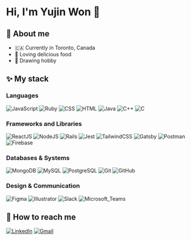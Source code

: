 # Hi, I'm Yujin Won 👋 

## 🙂 About me

- 🇨🇦 Currently in Toronto, Canada
- 🍕 Loving delicious food
- 🎨 Drawing hobby

## ✨ My stack

### Languages

<p>
  <img alt="JavaScript" src="https://img.shields.io/badge/JavaScript-323330?style=for-the-badge&logo=javascript&logoColor=F7DF1E&style=plastic">
  <img alt="Ruby" src="https://img.shields.io/badge/Ruby-CC342D?style=for-the-badge&logo=ruby&logoColor=white&style=plastic">
  <img alt="CSS" src="https://img.shields.io/badge/CSS3-1572B6?style=for-the-badge&logo=css3&logoColor=white&style=plastic">
  <img alt="HTML" src="https://img.shields.io/badge/HTML5-E34F26?style=for-the-badge&logo=html5&logoColor=white&style=plastic">
  <img alt="Java" src="https://img.shields.io/badge/Java-ED8B00?style=for-the-badge&logo=java&logoColor=white&style=plastic">
  <img alt="C++" src="https://img.shields.io/badge/C%2B%2B-00599C?style=for-the-badge&logo=c%2B%2B&logoColor=white&style=plastic">
  <img alt="C" src="https://img.shields.io/badge/C-00599C?style=for-the-badge&logo=c&logoColor=white&style=plastic">
</p>

### Frameworks and Libraries

<p>
  <img alt="ReactJS" src="https://img.shields.io/badge/React.js%20-%2320232a.svg?logo=react&logoColor=%2361DAFB">
  <img alt="NodeJS" src="https://img.shields.io/badge/Node.js%20-%2343853D.svg?logo=node.js&logoColor=white">
  <img alt="Rails" src="https://img.shields.io/badge/Rails%20-maroon.svg?logo=rubyonrails&logoColor=white">
  <img alt="Jest" src="https://img.shields.io/badge/Jest%20-red.svg?logo=jest&logoColor=white">
  <img alt="TailwindCSS" src="https://img.shields.io/badge/Tailwind_CSS-38B2AC?style=for-the-badge&logo=tailwind-css&logoColor=white&style=plastic">
  <img alt="Gatsby" src="https://img.shields.io/badge/Gatsby-663399?style=for-the-badge&logo=gatsby&logoColor=white&style=plastic">
  <img alt="Postman" src="https://img.shields.io/badge/Postman-FF6C37?style=for-the-badge&logo=Postman&logoColor=white&style=plastic">
  <img alt="Firebase" src="https://img.shields.io/badge/firebase-ffca28?style=for-the-badge&logo=firebase&logoColor=black&style=plastic">
</p>

### Databases & Systems

<p>
  <img alt="MongoDB" src="https://img.shields.io/badge/MongoDB%20-green.svg?logo=mongodb&logoColor=white">
  <img alt="MySQL" src="https://img.shields.io/badge/MySQL-005C84?style=for-the-badge&logo=mysql&logoColor=white&style=plastic">
  <img alt="PostgreSQL" src="https://img.shields.io/badge/PostgreSQL%20-%23025E8C.svg?logo=postgresql&logoColor=white">
  <img alt="Git" src="https://img.shields.io/badge/Git%20-black.svg?logo=git&logoColor=white">
  <img alt="GitHub" src="https://img.shields.io/badge/GitHub%20-%2320232a.svg?logo=github&logoColor=white">
</p>

### Design & Communication
<p>
  <img alt="Figma" src="https://img.shields.io/badge/Figma-F24E1E?style=for-the-badge&logo=figma&logoColor=white&style=plastic">
  <img alt="Illustrator" src="https://img.shields.io/badge/Adobe%20Illustrator-FF9A00?style=for-the-badge&logo=adobe%20illustrator&logoColor=white&style=plastic">
  <img alt="Slack" src="https://img.shields.io/badge/Slack-4A154B?style=for-the-badge&logo=slack&logoColor=white&style=plastic">
  <img alt="Microsoft_Teams" src="https://img.shields.io/badge/Microsoft_Teams-6264A7?style=for-the-badge&logo=microsoft-teams&logoColor=white&style=plastic">
</p>

## 📮 How to reach me
<a href="https://www.linkedin.com/in/yujinwon/"><img src="https://img.shields.io/badge/LinkedIn-0077B5?style=for-the-badge&logo=linkedin&logoColor=white&style=plastic" alt="LinkedIn"/></a>
<a href="mailto:iamyujinwon@gmail.com"><img src="https://img.shields.io/badge/Gmail-D14836?style=for-the-badge&logo=gmail&logoColor=white&style=plastic" alt="Gmail"/></a>
